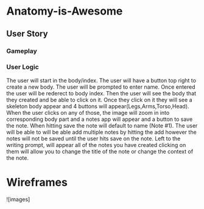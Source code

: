 # Anatomy-is-Awesome


## User Story


### Gameplay


### User Logic
  The user will start in the body/index.
  The user will have a button top right to create a new body.
  The user will be prompted to enter name.
  Once entered the user will be rederect to body index.
  Then the user will see the body that they created and be able to click on it.
  Once they click on it they will see a skeleton body appear and 4 buttons will appear(Legs,Arms,Torso,Head).
  When the user clicks on any of those, the image will zoom in into corresponding body part and a notes app will appear and a button to save the note.
  When hitting save the note will default to name (Note #1).
  The user will be able to will be able add multiple notes by hitting the add however the notes will not be saved until the user hits save on the note.
  Left to the writing prompt, will appear all of the notes you have created clicking on them will allow you to change the title of the note or change the context of the note.


# Wireframes
![images]